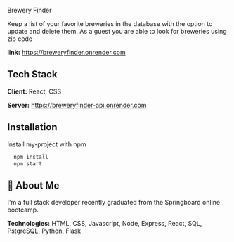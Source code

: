 Brewery Finder

Keep a list of your favorite breweries in the database with the option to update and delete them. As a guest you are able to look for breweries using zip code

**link:** https://breweryfinder.onrender.com

## Tech Stack

**Client:** React, CSS

**Server:** https://breweryfinder-api.onrender.com


## Installation

Install my-project with npm

```bash
  npm install
  npm start
```
    
## 🚀 About Me
I'm a full stack developer recently graduated from the Springboard online bootcamp.

**Technologies:** HTML, CSS, Javascript, Node, Express, React, SQL, PstgreSQL, Python, Flask
